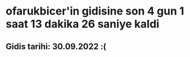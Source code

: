 # ofarukbicer'in gidisine son 4 gun 1 saat 13 dakika 26 saniye kaldi

## Gidis tarihi: 30.09.2022 :(